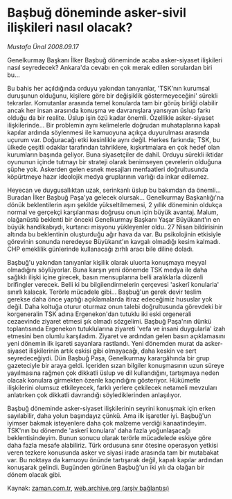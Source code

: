 # Başbuğ döneminde asker-sivil ilişkileri nasıl olacak?

*Mustafa Ünal 2008.09.17*

<tr><td class="metin" colspan="2" style="padding-top: 20px; padding-left: 5px; padding-right: 10px;">Genelkurmay Başkanı İlker Başbuğ döneminde acaba asker-siyaset ilişkileri nasıl seyredecek? Ankara'da cevabı en çok merak edilen sorulardan biri bu...</td></tr><tr><td class="metin" colspan="2" style="padding-top: 20px; padding-left: 5px; padding-right: 10px;"><p>Bu bahis her açıldığında orduyu yakından tanıyanlar, 'TSK'nın kurumsal duruşunun olduğunu, kişilere göre bir değişiklik göstermeyeceğini' sürekli tekrarlar. Komutanlar arasında temel konularda tam bir görüş birliği olabilir ancak her insan arasında konuşma ve davranışlara yansıyan üslup farkı olduğu da bir realite. Üslup işin özü kadar önemli. Özellikle asker-siyaset ilişkilerinde... Bir problemin aynı kelimelerle doğrudan muhataplarına kapalı kapılar ardında söylenmesi ile kamuoyuna açıkça duyurulması arasında uçurum var. Doğuracağı etki kesinlikle aynı değil. Herkes farkında; TSK, bu ülkede çeşitli odaklar tarafından tahriklere, kışkırtmalara en çok hedef olan kurumların başında geliyor. Buna siyasetçiler de dahil. Orduyu sürekli iktidar oyununun içinde tutmayı bir strateji olarak benimseyen çevrelerin olduğuna şüphe yok. Askerden gelen esnek mesajları menfaatleri doğrultusunda köpürtmeye hazır ideolojik medya gruplarının varlığı da inkar edilemez. 
<p>Heyecan ve duygusallıktan uzak, serinkanlı üslup bu bakımdan da önemli... Buradan İlker Başbuğ Paşa'ya gelecek olursak... Genelkurmay Başkanlığı'na dönük beklentilerin aşırı şekilde yükseltilmemesi, 2 yıllık döneminin oldukça normal ve gerçekçi karşılanması doğrusu onun için büyük avantaj. Malum, olağanüstü beklenti bir önceki Genelkurmay Başkanı Yaşar Büyükanıt'ın en büyük handikabıydı, kurtarıcı misyonu yükleyenler oldu. 27 Nisan bildirisinin altında bu beklentinin oluşturduğu ağır hava da var. Bu psikolojinin etkisiyle görevinin sonunda neredeyse Büyükanıt'ın kavgalı olmadığı kesim kalmadı. CHP emeklilik günlerinde kullanacağı zırhlı aracı bile diline doladı. 
<p>Başbuğ'u yakından tanıyanlar kişilik olarak uluorta konuşmaya meyyal olmadığını söylüyorlar. Buna karşın yeni dönemde TSK medya ile daha sağlıklı ilişki içine girecek, basın mensuplarına belli aralıklarla düzenli brifingler verecek. Belli ki bu bilgilendirmelerin çerçevesi 'askerî konularla' sınırlı kalacak. Terörle mücadele gibi... Başbuğ'un gerek devir teslim gerekse daha önce yaptığı açıklamalarda itiraz edeceğimiz hususlar yok değil. Daha koltuğa oturur oturmaz onun talebi doğrultusunda görevdeki bir korgeneralin TSK adına Ergenekon'dan tutuklu iki eski orgenerali cezaevinde ziyaret etmesi şık olmadı sözgelimi. Başbuğ Paşa'nın dünkü toplantısında Ergenekon tutuklularına ziyareti 'vefa ve insani duygularla' izah etmesini ben olumlu karşıladım. Ziyaret ve ardından gelen basın açıklamasını yeni dönemin ilk işareti sayanlara rastlandı. Yeni dönemden murat da asker-siyaset ilişkilerinin artık eskisi gibi olmayacağı, daha keskin ve sert seyredeceğiydi. Dün Başbuğ Paşa, Genelkurmay karargâhında bir grup gazeteciyle bir araya geldi. İçeriden sızan bilgiler konuşmasının uzun süreye yayılmasına rağmen çok dikkatli üslup ve dil kullandığını, tartışmaya neden olacak konulara girmekten özenle kaçındığını gösteriyor. Hükümetle ilişkilerini olumsuz etkileyecek, farklı yerlere çekilecek netameli mevzuları anlatırken çok dikkatli davrandığı söylediklerinden anlaşılıyor. 
<p>Başbuğ döneminde asker-siyaset ilişkilerinin seyrini konuşmak için erken sayılabilir, daha yolun başındayız çünkü. Ama ilk işaretler iyi. Başbuğ'un iyimser bakmak isteyenlere daha çok malzeme verdiği kanaatindeyim. TSK'nın bu dönemde 'askerî konulara' daha fazla yoğunlaşacağı beklentisindeyim. Bunun sonucu olarak terörle mücadelede eskiye göre daha fazla mesafe alabiliriz. Türk ordusuna sınır ötesine operasyon yetkisi veren tezkere konusunda asker ve siyasi irade arasında tam bir mutabakat var. Bu noktaya da kamuoyu önünde tartışarak değil, kapalı kapılar ardından konuşarak gelindi. Bugünden görünen Başbuğ'un iki yılı da olağan bir dönem olacak gibi.<br/></p></p></p></p></td></tr>

Kaynak: [zaman.com.tr](http://zaman.com.tr/yazar.do?yazino=739122), [web.archive.org (arşiv bağlantısı)](http://web.archive.org/web/20080922133537/http://www.zaman.com.tr:80/yazar.do?yazino=739122)
